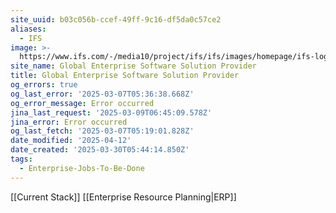 ```yaml
---
site_uuid: b03c056b-ccef-49ff-9c16-df5da0c57ce2
aliases:
  - IFS
image: >-
  https://www.ifs.com/-/media10/project/ifs/ifs/images/homepage/ifs-logo-2021-background.jpg
site_name: Global Enterprise Software Solution Provider
title: Global Enterprise Software Solution Provider
og_errors: true
og_last_error: '2025-03-07T05:36:38.668Z'
og_error_message: Error occurred
jina_last_request: '2025-03-09T06:45:09.578Z'
jina_error: Error occurred
og_last_fetch: '2025-03-07T05:19:01.828Z'
date_modified: '2025-04-12'
date_created: '2025-03-30T05:44:14.850Z'
tags:
  - Enterprise-Jobs-To-Be-Done
---
```






















[[Current Stack]]
[[Enterprise Resource Planning|ERP]]

